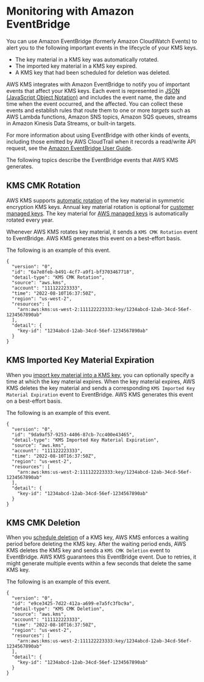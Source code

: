 # Monitoring with Amazon EventBridge<a name="kms-events"></a>

You can use Amazon EventBridge \(formerly Amazon CloudWatch Events\) to alert you to the following important events in the lifecycle of your KMS keys\.
+ The key material in a KMS key was automatically rotated\.
+ The imported key material in a KMS key expired\.
+ A KMS key that had been scheduled for deletion was deleted\.

AWS KMS integrates with Amazon EventBridge to notify you of important events that affect your KMS keys\. Each event is represented in [JSON \(JavaScript Object Notation\)](http://json.org) and includes the event name, the date and time when the event occurred, and the affected\. You can collect these events and establish rules that route them to one or more *targets* such as AWS Lambda functions, Amazon SNS topics, Amazon SQS queues, streams in Amazon Kinesis Data Streams, or built\-in targets\.

For more information about using EventBridge with other kinds of events, including those emitted by AWS CloudTrail when it records a read/write API request, see the [Amazon EventBridge User Guide](https://docs.aws.amazon.com/eventbridge/latest/userguide/)\.

The following topics describe the EventBridge events that AWS KMS generates\.

## KMS CMK Rotation<a name="kms-events-rotation"></a>

AWS KMS supports [automatic rotation](rotate-keys.md) of the key material in symmetric encryption KMS keys\. Annual key material rotation is optional for [customer managed keys](concepts.md#customer-cmk)\. The key material for [AWS managed keys](concepts.md#aws-managed-cmk) is automatically rotated every year\.

Whenever AWS KMS rotates key material, it sends a `KMS CMK Rotation` event to EventBridge\. AWS KMS generates this event on a best\-effort basis\.

The following is an example of this event\.

```
{
  "version": "0",
  "id": "6a7e8feb-b491-4cf7-a9f1-bf3703467718",
  "detail-type": "KMS CMK Rotation",
  "source": "aws.kms",
  "account": "111122223333",
  "time": "2022-08-10T16:37:50Z",
  "region": "us-west-2",
  "resources": [
    "arn:aws:kms:us-west-2:111122223333:key/1234abcd-12ab-34cd-56ef-1234567890ab"
  ],
  "detail": {
    "key-id": "1234abcd-12ab-34cd-56ef-1234567890ab"
  }
}
```

## KMS Imported Key Material Expiration<a name="kms-events-expiration"></a>

When you [import key material into a KMS key](importing-keys.md), you can optionally specify a time at which the key material expires\. When the key material expires, AWS KMS deletes the key material and sends a corresponding `KMS Imported Key Material Expiration` event to EventBridge\. AWS KMS generates this event on a best\-effort basis\.

The following is an example of this event\.

```
{
  "version": "0",
  "id": "9da9af57-9253-4406-87cb-7cc400e43465",
  "detail-type": "KMS Imported Key Material Expiration",
  "source": "aws.kms",
  "account": "111122223333",
  "time": "2022-08-10T16:37:50Z",
  "region": "us-west-2",
  "resources": [
    "arn:aws:kms:us-west-2:111122223333:key/1234abcd-12ab-34cd-56ef-1234567890ab"
  ],
  "detail": {
    "key-id": "1234abcd-12ab-34cd-56ef-1234567890ab"
  }
}
```

## KMS CMK Deletion<a name="kms-events-deletion"></a>

When you [schedule deletion](deleting-keys.md) of a KMS key, AWS KMS enforces a waiting period before deleting the KMS key\. After the waiting period ends, AWS KMS deletes the KMS key and sends a `KMS CMK Deletion` event to EventBridge\. AWS KMS guarantees this EventBridge event\. Due to retries, it might generate multiple events within a few seconds that delete the same KMS key\.

 The following is an example of this event\.

```
{
  "version": "0",
  "id": "e9ce3425-7d22-412a-a699-e7a5fc3fbc9a",
  "detail-type": "KMS CMK Deletion",
  "source": "aws.kms",
  "account": "111122223333",
  "time": "2022-08-10T16:37:50Z",
  "region": "us-west-2",
  "resources": [
    "arn:aws:kms:us-west-2:111122223333:key/1234abcd-12ab-34cd-56ef-1234567890ab"
  ],
  "detail": {
    "key-id": "1234abcd-12ab-34cd-56ef-1234567890ab"
  }
}
```